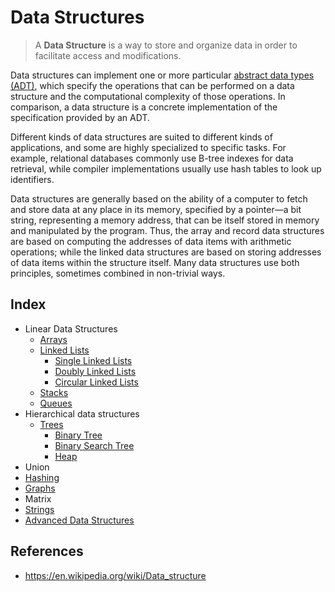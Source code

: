 # Data Structures

> A **Data Structure** is a way to store and organize data in order to facilitate access and modifications.

Data structures can implement one or more particular [abstract data types (ADT)](https://en.wikipedia.org/wiki/Abstract_data_type), which specify the operations that can be performed on a data structure and the computational complexity of those operations. In comparison, a data structure is a concrete implementation of the specification provided by an ADT.

Different kinds of data structures are suited to different kinds of applications, and some are highly specialized to specific tasks. For example, relational databases commonly use B-tree indexes for data retrieval, while compiler implementations usually use hash tables to look up identifiers.

Data structures are generally based on the ability of a computer to fetch and store data at any place in its memory, specified by a pointer—a bit string, representing a memory address, that can be itself stored in memory and manipulated by the program. Thus, the array and record data structures are based on computing the addresses of data items with arithmetic operations; while the linked data structures are based on storing addresses of data items within the structure itself. Many data structures use both principles, sometimes combined in non-trivial ways.

## Index

- Linear Data Structures
    - [Arrays](Arrays)
    - [Linked Lists](Linked%20Lists)
        - [Single Linked Lists](Linked%20Lists/Singly%20Linked%20Lists)
        - [Doubly Linked Lists](Linked%20Lists/Doubly%20Linked%20Lists)
        - [Circular Linked Lists](Linked%20Lists/Circular%20Linked%20Lists)
    - [Stacks](Stack)
    - [Queues](Queue)
- Hierarchical data structures
    - [Trees](Tree%20Based)
        - [Binary Tree](Tree%20Based/Binary%20Tree)
        - [Binary Search Tree](Tree%20Based/Binary%20Search%20Tree)
        - [Heap](Tree%20Based/Heap)
- Union
- [Hashing](Hashing)
- [Graphs](Graphs)
- Matrix
- [Strings](Strings)
- [Advanced Data Structures](Advanced%20Data%20Structures)

## References

- https://en.wikipedia.org/wiki/Data_structure

